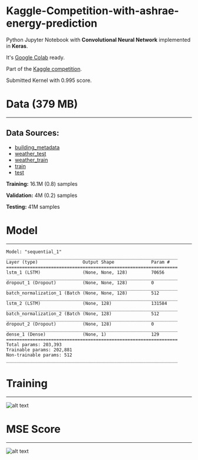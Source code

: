 # Kaggle-Competition-with-ashrae-energy-prediction


Python Jupyter Notebook with **Convolutional Neural Network** implemented in **Keras**. 

It's [Google Colab] ready.

Part of the [Kaggle competition].

Submitted Kernel with 0.995 score.

# Data (379 MB)
****
## Data Sources: 
* [building_metadata]
* [weather_test] 
* [weather_train] 
* [train] 
 * [test]
 
**Training:** 16.1M (0.8) samples

**Validation:** 4M (0.2) samples

**Testing:** 41M samples


# Model
*****
```
Model: "sequential_1"
_________________________________________________________________
Layer (type)                 Output Shape              Param #   
=================================================================
lstm_1 (LSTM)                (None, None, 128)         70656     
_________________________________________________________________
dropout_1 (Dropout)          (None, None, 128)         0         
_________________________________________________________________
batch_normalization_1 (Batch (None, None, 128)         512       
_________________________________________________________________
lstm_2 (LSTM)                (None, 128)               131584    
_________________________________________________________________
batch_normalization_2 (Batch (None, 128)               512       
_________________________________________________________________
dropout_2 (Dropout)          (None, 128)               0         
_________________________________________________________________
dense_1 (Dense)              (None, 1)                 129       
=================================================================
Total params: 203,393
Trainable params: 202,881
Non-trainable params: 512
_________________________________________________________________
```



# Training
*****
![alt text](https://imgur.com/GeydLj4.png)

# MSE Score
****
![alt text](https://i.imgur.com/B6vPMGR.png)






[building_metadata]: <https://www.kaggle.com/c/ashrae-energy-prediction/download/oFn989xw1CkkukIrkW7y%2Fversions%2FL8dMWiDsow7DMdQzNLHL%2Ffiles%2Fbuilding_metadata.csv>
[weather_test]: <https://www.kaggle.com/c/ashrae-energy-prediction/download/oFn989xw1CkkukIrkW7y%2Fversions%2FL8dMWiDsow7DMdQzNLHL%2Ffiles%2Fweather_test.csv>
[weather_train]: <https://www.kaggle.com/c/ashrae-energy-prediction/download/oFn989xw1CkkukIrkW7y%2Fversions%2FL8dMWiDsow7DMdQzNLHL%2Ffiles%2Fweather_train.csv>
[train]:<https://www.kaggle.com/c/ashrae-energy-prediction/download/oFn989xw1CkkukIrkW7y%2Fversions%2FL8dMWiDsow7DMdQzNLHL%2Ffiles%2Ftrain.csv>
[test]:<https://www.kaggle.com/c/ashrae-energy-prediction/download/oFn989xw1CkkukIrkW7y%2Fversions%2FL8dMWiDsow7DMdQzNLHL%2Ffiles%2Ftest.csv>
[Google Colab]: <https://colab.research.google.com/>
[Kaggle competition]: <https://www.kaggle.com/c/ashrae-energy-prediction>
